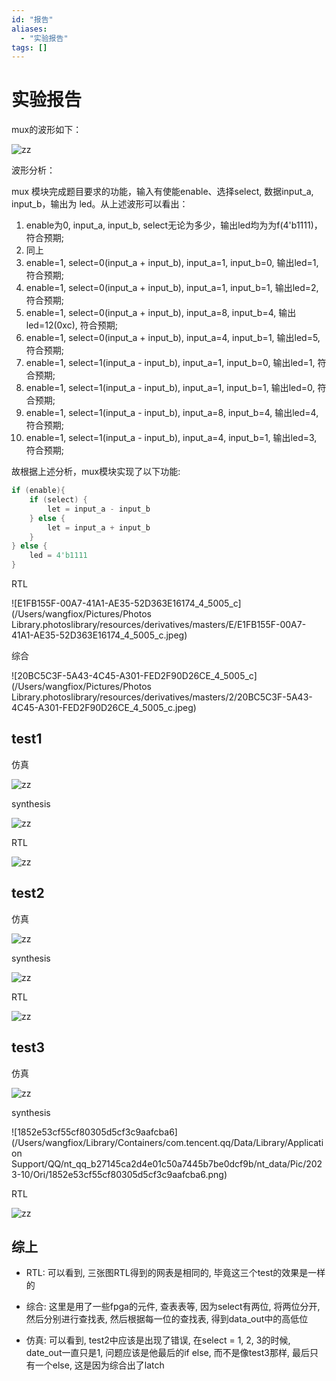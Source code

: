 ```yaml
---
id: "报告"
aliases:
  - "实验报告"
tags: []
---
```


# 实验报告

mux的波形如下：

![zz](img/image_2023-10-28-08-55-44.png)

波形分析：

mux 模块完成题目要求的功能，输入有使能enable、选择select, 数据input_a, input_b，输出为 led。从上述波形可以看出：

1. enable为0, input_a, input_b, select无论为多少，输出led均为为f(4'b1111)，符合预期;
2. 同上
3. enable=1, select=0(input_a + input_b), input_a=1, input_b=0, 输出led=1, 符合预期;
4. enable=1, select=0(input_a + input_b), input_a=1, input_b=1, 输出led=2, 符合预期;
5. enable=1, select=0(input_a + input_b), input_a=8, input_b=4, 输出led=12(0xc), 符合预期;
6. enable=1, select=0(input_a + input_b), input_a=4, input_b=1, 输出led=5, 符合预期;
7. enable=1, select=1(input_a - input_b), input_a=1, input_b=0, 输出led=1, 符合预期;
8. enable=1, select=1(input_a - input_b), input_a=1, input_b=1, 输出led=0, 符合预期;
9. enable=1, select=1(input_a - input_b), input_a=8, input_b=4, 输出led=4, 符合预期;
10. enable=1, select=1(input_a - input_b), input_a=4, input_b=1, 输出led=3, 符合预期;

故根据上述分析，mux模块实现了以下功能:

```verilog
if (enable){
    if (select) {
        let = input_a - input_b
    } else {
        let = input_a + input_b
    }
} else {
    led = 4'b1111
}
```

RTL

![E1FB155F-00A7-41A1-AE35-52D363E16174_4_5005_c](/Users/wangfiox/Pictures/Photos Library.photoslibrary/resources/derivatives/masters/E/E1FB155F-00A7-41A1-AE35-52D363E16174_4_5005_c.jpeg)

 综合

![20BC5C3F-5A43-4C45-A301-FED2F90D26CE_4_5005_c](/Users/wangfiox/Pictures/Photos Library.photoslibrary/resources/derivatives/masters/2/20BC5C3F-5A43-4C45-A301-FED2F90D26CE_4_5005_c.jpeg)





## test1

仿真

![zz](img/image_2023-10-28-13-06-21.png)

synthesis

![zz](img/image_2023-10-28-13-06-30.png)

RTL

![zz](img/image_2023-10-28-13-06-38.png)

## test2

仿真

![zz](img/image_2023-10-28-13-07-10.png)

synthesis

![zz](img/image_2023-10-28-13-07-46.png)

RTL

![zz](img/image_2023-10-28-13-07-52.png)

## test3

仿真

![zz](img/image_2023-10-28-13-08-02.png)

synthesis

![1852e53cf55cf80305d5cf3c9aafcba6](/Users/wangfiox/Library/Containers/com.tencent.qq/Data/Library/Application Support/QQ/nt_qq_b27145ca2d4e01c50a7445b7be0dcf9b/nt_data/Pic/2023-10/Ori/1852e53cf55cf80305d5cf3c9aafcba6.png)

RTL

![zz](img/image_2023-10-28-13-08-29.png)

## 综上

- RTL: 可以看到, 三张图RTL得到的网表是相同的, 毕竟这三个test的效果是一样的

- 综合: 这里是用了一些fpga的元件, 查表表等, 因为select有两位, 将两位分开, 然后分别进行查找表, 然后根据每一位的查找表, 得到data_out中的高低位

- 仿真: 可以看到, test2中应该是出现了错误, 在select = 1, 2, 3的时候, date_out一直只是1, 问题应该是他最后的if else, 而不是像test3那样, 最后只有一个else, 这是因为综合出了latch

